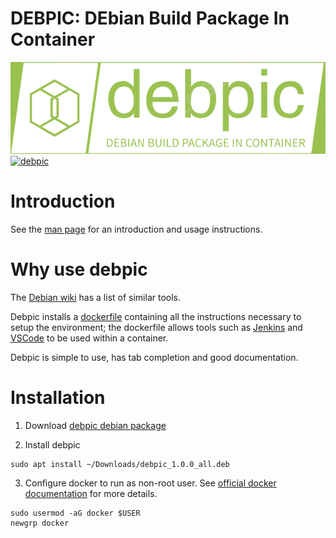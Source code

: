 # DEBPIC: DEbian Build Package In Container
![alt text](./debpic/Documentation/debpic-logo.png "Logo")  
[![debpic](https://github.com/aidan-gallagher/debpic/actions/workflows/debpic.yml/badge.svg)](https://github.com/aidan-gallagher/debpic/actions/workflows/debpic.yml)
# Introduction

See the [man page](./debpic/Documentation/debpic.manpage.md) for an introduction and usage instructions.

# Why use debpic
The [Debian wiki](https://wiki.debian.org/SystemBuildTools#Package_build_tools) has a list of similar tools.  

Debpic installs a [dockerfile](./debpic/Dockerfile) containing all the instructions necessary to setup the environment; the dockerfile allows tools such as [Jenkins](./debpic/Documentation/using-with-jenkins.md) and [VSCode](./debpic/Documentation/using-with-vscode.md) to be used within a container.

Debpic is simple to use, has tab completion and good documentation.

# Installation

1. Download [debpic debian package]( 
https://github.com/aidan-gallagher/debpic/releases/download/v1.0.0/debpic_1.0.0_all.deb)

2. Install debpic
```
sudo apt install ~/Downloads/debpic_1.0.0_all.deb
```

3.  Configure docker to run as non-root user. See [official docker documentation](https://docs.docker.com/engine/install/linux-postinstall/#manage-docker-as-a-non-root-user) for more details.
```
sudo usermod -aG docker $USER
newgrp docker
```
